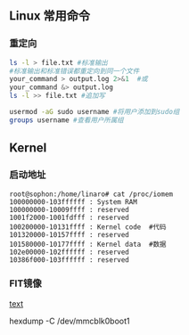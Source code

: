 ## Linux 常用命令

### 重定向
```bash
ls -l > file.txt #标准输出
#标准输出和标准错误都重定向到同一个文件
your_command > output.log 2>&1  #或
your_command &> output.log
ls -l >> file.txt #追加写
```

```bash
usermod -aG sudo username #将用户添加到sudo组
groups username #查看用户所属组
```


## Kernel

### 启动地址
```
root@sophon:/home/linaro# cat /proc/iomem
100000000-103ffffff : System RAM
100000000-10009ffff : reserved
1001f2000-1001fdfff : reserved
100200000-10131ffff : Kernel code  #代码
101320000-10157ffff : reserved
101580000-10177ffff : Kernel data  #数据
102e00000-102ffffff : reserved
10386f000-103ffffff : reserved
```


### FIT镜像
[text](https://www.cnblogs.com/arnoldlu/p/17912109.html)

hexdump -C /dev/mmcblk0boot1